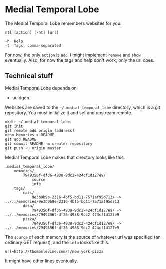 Medial Temporal Lobe
==========
The Medial Temporal Lobe remembers websites for you.

    mtl [action] [-ht] [url]

    -h  Help
    -t  Tags, comma-separated

For now, the only `action` is `add`. I might implement `remove` and `show`
eventually. Also, for now the tags and help don't work; only the url does.

## Technical stuff
Medial Temporal Lobe depends on

* uuidgen

Websites are saved to the `~/.medial_temporal_lobe` directory, which is a git
repository. You must initialize it and set and upstream remote.

    mkdir ~/.medial_temporal_lobe
    git init
    git remote add origin [address]
    echo Memories > README
    git add README
    git commit README -m create\ repository
    git push -u origin master

Medial Temporal Lobe makes that directory looks like this.

    .medial_temporal_lobe/
        memories/
            7949356f-df36-4938-9dc2-424cf1d127e9/
                source
                info
        tags/
            cats/
                9e3b9b9e-2316-4bf5-bd11-7571af95d713/ -> ../../memories/9e3b9b9e-2316-4bf5-bd11-7571af95d713
            data/
                7949356f-df36-4938-9dc2-424cf1d127e9/ -> ../../memories/7949356f-df36-4938-9dc2-424cf1d127e9
            pizza/
                7949356f-df36-4938-9dc2-424cf1d127e9/ -> ../../memories/7949356f-df36-4938-9dc2-424cf1d127e9

The `source` of each memory is the source of whatever url was specified
(an ordinary GET request), and the `info` looks like this.

    url=http://thomaslevine.com/!/new-york-pizza

It might have other lines eventually.
